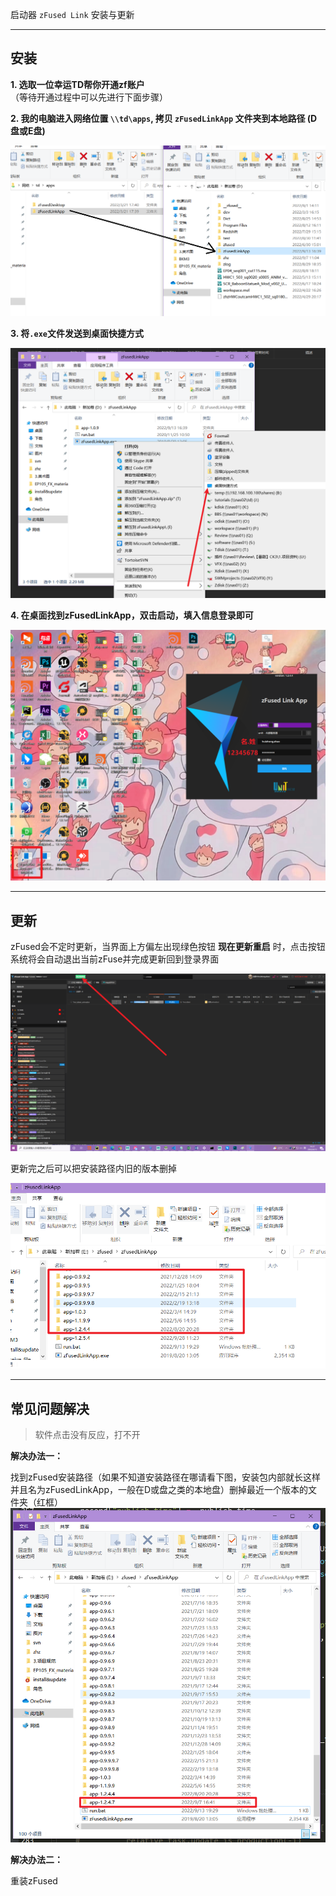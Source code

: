 启动器 `zFused Link` 安装与更新

---

## 安装
  
**1. 选取一位幸运TD帮你开通zf账户**  
  （等待开通过程中可以先进行下面步骤）

**2. 我的电脑进入网络位置 `\\td\apps`, 拷贝 `zFusedLinkApp` 文件夹到本地路径 (D盘或E盘)**

![安装](pipeline/../images/install&update/link_install.png)

**3. 将`.exe`文件发送到桌面快捷方式**

![快捷](pipeline/../images/install&update/link_open.png)

**4. 在桌面找到zFusedLinkApp，双击启动，填入信息登录即可**

![登录](pipeline/../images/install&update/link_login.png)

---

## 更新
zFused会不定时更新，当界面上方偏左出现绿色按钮 **现在更新重启** 时，点击按钮系统将会自动退出当前zFuse并完成更新回到登录界面

![登录](pipeline/../images/install&update/link_update.png)

更新完之后可以把安装路径内旧的版本删掉

![登录](pipeline/../images/install&update/link_delete_last.png)

---

## 常见问题解决
> 软件点击没有反应，打不开
  
**解决办法一：**  

找到zFused安装路径（如果不知道安装路径在哪请看下图，安装包内部就长这样并且名为zFusedLinkApp，一般在D或盘之类的本地盘）删掉最近一个版本的文件夹（红框）  
![登录](pipeline/../images/install&update/link_delete.png)

**解决办法二：**  

重装zFused
